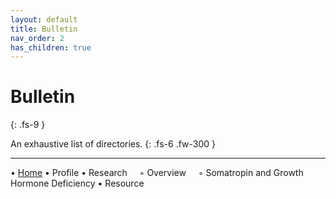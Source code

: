 ```yaml
---
layout: default
title: Bulletin
nav_order: 2
has_children: true
---
```


# Bulletin
{: .fs-9 }

An exhaustive list of directories.
{: .fs-6 .fw-300 }

---

• [Home](https://snoidetx.github.io/Snoidepaedia/)
• Profile
• Research
&nbsp;&nbsp;&nbsp;&nbsp;◦ Overview
&nbsp;&nbsp;&nbsp;&nbsp;◦ Somatropin and Growth Hormone Deficiency 
• Resource
